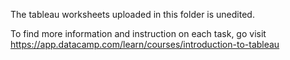 The tableau worksheets uploaded in this folder is unedited. 

To find more information and instruction on each task, go visit https://app.datacamp.com/learn/courses/introduction-to-tableau
